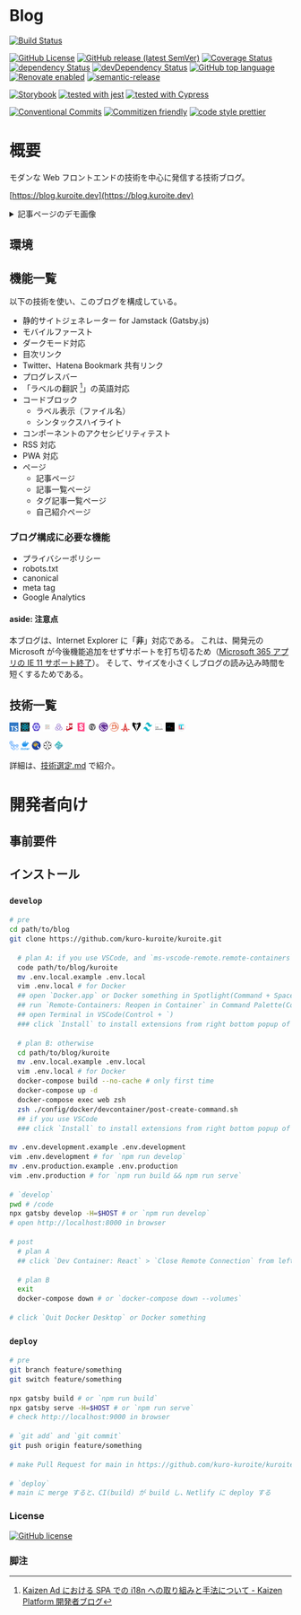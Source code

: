 # Blog

[![Build Status](https://github.com/kuro-kuroite/kuroite/workflows/build/badge.svg)](https://github.com/kuro-kuroite/kuroite/actions)

<!-- textlint-disable ja-technical-writing/sentence-length -->

[![GitHub License](https://img.shields.io/badge/license-MIT-blue.svg)](./LICENSE.md)
[![GitHub release (latest SemVer)](https://img.shields.io/github/v/release/kuro-kuroite/kuroite)](https://github.com/kuro-kuroite/kuroite/releases)
[![Coverage Status](https://codecov.io/gh/kuro-kuroite/kuroite/graph/badge.svg?branch=main)](https://codecov.io/gh/kuro-kuroite/kuroite)
[![dependency Status](https://img.shields.io/david/kuro-kuroite/kuroite.svg?maxAge=1000)](https://david-dm.org/kuro-kuroite/kuroite)
[![devDependency Status](https://img.shields.io/david/dev/kuro-kuroite/kuroite.svg?maxAge=1000)](https://david-dm.org/kuro-kuroite/kuroite)
[![GitHub top language](https://img.shields.io/github/languages/top/kuro-kuroite/kuroite)](https://github.com/kuro-kuroite/kuroite/search?l=typescript)
[![Renovate enabled](https://img.shields.io/badge/renovate-enabled-brightgreen.svg)](https://renovatebot.com/)
[![semantic-release](https://img.shields.io/badge/%20%20%F0%9F%93%A6%F0%9F%9A%80-semantic--release-e10079.svg)](https://github.com/semantic-release/semantic-release)

<!-- textlint-enable -->

[![Storybook](https://raw.githubusercontent.com/storybooks/brand/master/badge/badge-storybook.svg)](https://storybook.js.org/)
[![tested with jest](https://img.shields.io/badge/tested_with-jest-99424f.svg)](https://github.com/facebook/jest)
[![tested with Cypress](https://img.shields.io/badge/tested_with-Cypress-04C38E.svg)](https://www.cypress.io/)

[![Conventional Commits](https://img.shields.io/badge/Conventional_Commits-friendly-brightgreen.svg)](https://conventionalcommits.org)
[![Commitizen friendly](https://img.shields.io/badge/commitizen-friendly-brightgreen.svg)](http://commitizen.github.io/cz-cli/)
[![code style prettier](https://img.shields.io/badge/code_style-prettier-ff69b4.svg)](https://github.com/prettier/prettier)

# 概要

モダンな Web フロントエンドの技術を中心に発信する技術ブログ。

[https://blog.kuroite.dev](https://blog.kuroite.dev)

<details>
  <summary>
    記事ページのデモ画像
  </summary>
  <div style="display: flex;">

[<figure style="display: inline-flex; flex-direction: column;"><img src="./docs/assets/blogPost_mobile.gif" width="100px" height="200px" alt="blog post page in mobile" /><figcaption>(モバイル版)</figcaption></figure>](./docs/assets/blogPost_mobile.gif)
[<figure style="display: inline-flex; flex-direction: column;"><img src="./docs/assets/blogPost_pc.gif" width="400px" height="200px" alt="blog post page in pc" /><figcaption>(pc 版)</figcaption></figure>](./docs/assets/blogPost_pc.gif)

  </div>
</details>

## 環境

<!-- TODO: システム構成図 -->

## 機能一覧

以下の技術を使い、このブログを構成している。

- 静的サイトジェネレーター for Jamstack (Gatsby.js)
- モバイルファースト
- ダークモード対応
- 目次リンク
- Twitter、Hatena Bookmark 共有リンク
- プログレスバー
- 「ラベルの翻訳 [^1]」の英語対応
- コードブロック
  - ラベル表示（ファイル名）
  - シンタックスハイライト
- コンポーネントのアクセシビリティテスト
- RSS 対応
- PWA 対応
- ページ
  - 記事ページ
  - 記事一覧ページ
  - タグ記事一覧ページ
  - 自己紹介ページ

### ブログ構成に必要な機能

- プライバシーポリシー
- robots.txt
- canonical
- meta tag
- Google Analytics

#### aside: 注意点

本ブログは、Internet Explorer に「**非**」対応である。
これは、開発元の Microsoft が今後機能追加をせずサポートを打ち切るため（[Microsoft 365 アプリの IE 11 サポート終了](support-ie11-url)）。
そして、サイズを小さくしブログの読み込み時間を短くするためである。

[support-ie11-url]: https://techcommunity.microsoft.com/t5/microsoft-365-blog/microsoft-365-apps-say-farewell-to-internet-explorer-11-and/ba-p/1591666

## 技術一覧

[<img src="./docs/assets/typescript.svg" width="16px" height="16px" alt="TypeScript icon" />](https://www.typescriptlang.org/ 'TypeScript: Typed JavaScript at Any Scale.')
[<img src="./docs/assets/react.svg" width="16px" height="16px" alt="React icon" />](https://reactjs.org/ 'React – A JavaScript library for building user interfaces')
[<img src="./docs/assets/eslint.svg" width="16px" height="16px" alt="ESLint icon" />](https://eslint.org/ 'ESLint - Pluggable JavaScript linter')
[<img src="./docs/assets/prettier.svg" width="16px" height="16px" alt="Prettier icon" />](https://prettier.io/ 'Prettier · Opinionated Code Formatter')
[<img src="./docs/assets/redux_toolkit.svg" width="16px" height="16px" alt="Redux Toolkit icon" />](https://redux-toolkit.js.org/ 'Redux Toolkit | Redux Toolkit')
[<img src="./docs/assets/jest.svg" width="16px" height="16px" alt="Jest icon" />](https://jestjs.io/ 'Jest · 🃏 Delightful JavaScript Testing')
[<img src="./docs/assets/storybook.svg" width="16px" height="16px" alt="Storybook icon" />](https://storybook.js.org/ 'Storybook: UI component explorer for frontend developers')
[<img src="./docs/assets/cypress.svg" width="16px" height="16px" alt="Cypress icon" />](https://www.cypress.io/ 'JavaScript End to End Testing Framework | cypress.io')
[<img src="./docs/assets/gatsby.svg" width="16px" height="16px" alt="Gatsby.js icon" />](https://www.gatsbyjs.com/ 'Gatsby')
[<img src="./docs/assets/postcss.svg" width="16px" height="16px" alt="PostCSS icon" />](https://postcss.org/ 'PostCSS - a tool for transforming CSS with JavaScript')
[<img src="./docs/assets/autoprefixer.svg" width="16px" height="16px" alt="Autoprefixer icon" />](https://autoprefixer.github.io/ 'Autoprefixer CSS online')
[<img src="./docs/assets/stylelint.svg" width="16px" height="16px" alt="stylelint icon" />](https://stylelint.io/ 'stylelint.io')
[<img src="./docs/assets/tailwindcss.svg" width="16px" height="16px" alt="Tailwind CSS icon" />](https://tailwindcss.com/ 'Tailwind CSS - A Utility-First CSS Framework for Rapidly Building Custom Designs')
[<img src="./docs/assets/css_modules.svg" width="16px" height="16px" alt="CSS Modules icon" />](https://github.com/css-modules/css-modules/blob/master/README.md 'css-modules/README.md at master · css-modules/css-modules')
[<img src="./docs/assets/commitlint.svg" width="16px" height="16px" alt="commitlint icon" />](https://commitlint.js.org/#/ 'commitlint - Lint commit messages')
[<img src="./docs/assets/textlint.svg" width="16px" height="16px" alt="textlint icon" />](https://textlint.github.io/ 'textlint · The pluggable linting tool for text and markdown')

[<img src="./docs/assets/github_actions.png" width="16px" height="16px" alt="GitHub Actions icon" />](https://github.com/features/actions 'Features • GitHub Actions')
[<img src="./docs/assets/docker.png" width="16px" height="16px" alt="Docker icon" />](https://www.docker.com/ 'Empowering App Development for Developers | Docker')
[<img src="./docs/assets/renovate.png" width="16px" height="16px" alt="Renovate icon" />](https://docs.renovatebot.com/ 'Renovate Docs | Renovate Docs')
[<img src="./docs/assets/semantic_release.svg" width="16px" height="16px" alt="semantic release icon" />](https://semantic-release.gitbook.io/semantic-release/ 'Introduction - semantic-release')
[<img src="./docs/assets/netlify.svg" width="16px" height="16px" alt="Netlify icon" />](https://www.netlify.com/ 'Netlify: All-in-one platform for automating modern web projects')

詳細は、[技術選定.md](./docs/技術選定.md '技術選定.md') で紹介。

# 開発者向け

## 事前要件

## インストール

### `develop`

```zsh
# pre
cd path/to/blog
git clone https://github.com/kuro-kuroite/kuroite.git

  # plan A: if you use VSCode, and `ms-vscode-remote.remote-containers` extension
  code path/to/blog/kuroite
  mv .env.local.example .env.local
  vim .env.local # for Docker
  ## open `Docker.app` or Docker something in Spotlight(Command + Space > `Docker.app`)
  ## run `Remote-Containers: Reopen in Container` in Command Palette(Command + Shift + P)
  ## open Terminal in VSCode(Control + `)
  ### click `Install` to install extensions from right bottom popup of `Do you want to install the recommended extensions for docker-compose.yml?`

  # plan B: otherwise
  cd path/to/blog/kuroite
  mv .env.local.example .env.local
  vim .env.local # for Docker
  docker-compose build --no-cache # only first time
  docker-compose up -d
  docker-compose exec web zsh
  zsh ./config/docker/devcontainer/post-create-command.sh
  ## if you use VSCode
  ### click `Install` to install extensions from right bottom popup of `Do you want to install the recommended extensions for this repository?`

mv .env.development.example .env.development
vim .env.development # for `npm run develop`
mv .env.production.example .env.production
vim .env.production # for `npm run build && npm run serve`

# `develop`
pwd # /code
npx gatsby develop -H=$HOST # or `npm run develop`
# open http://localhost:8000 in browser

# post
  # plan A
  ## click `Dev Container: React` > `Close Remote Connection` from left bottom green button

  # plan B
  exit
  docker-compose down # or `docker-compose down --volumes`

# click `Quit Docker Desktop` or Docker something
```

### `deploy`

```zsh
# pre
git branch feature/something
git switch feature/something

npx gatsby build # or `npm run build`
npx gatsby serve -H=$HOST # or `npm run serve`
# check http://localhost:9000 in browser

# `git add` and `git commit`
git push origin feature/something

# make Pull Request for main in https://github.com/kuro-kuroite/kuroite/compare

# `deploy`
# main に merge すると、CI(build) が build し、Netlify に deploy する
```

### License

[![GitHub license](https://img.shields.io/badge/license-MIT-blue.svg)](./LICENSE.md)

### 脚注

[^1]: [Kaizen Ad における SPA での i18n への取り組みと手法について - Kaizen Platform 開発者ブログ](https://developer.kaizenplatform.com/entry/axross/2018-07-02 'Kaizen AdにおけるSPAでのi18nへの取り組みと手法について - Kaizen Platform 開発者ブログ')
